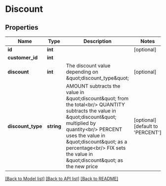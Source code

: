 # Discount

## Properties
Name | Type | Description | Notes
------------ | ------------- | ------------- | -------------
**id** | **int** |  | [optional] 
**customer_id** | **int** |  | 
**discount** | **int** | The discount value depending on \&quot;discount_type\&quot; | [optional] 
**discount_type** | **string** | AMOUNT subtracts the value in \&quot;discount\&quot; from the total&lt;br/&gt; QUANTITY subtracts the value in \&quot;discount\&quot; multiplied by quantity&lt;br/&gt; PERCENT uses the value in \&quot;discount\&quot; as a percentage&lt;br/&gt; FIX sets the value in \&quot;discount\&quot; as the new price | [optional] [default to 'PERCENT']

[[Back to Model list]](../README.md#documentation-for-models) [[Back to API list]](../README.md#documentation-for-api-endpoints) [[Back to README]](../README.md)



